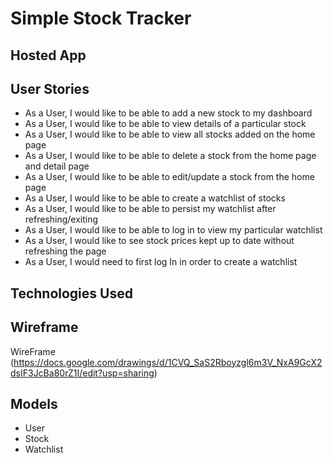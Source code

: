 # Simple Stock Tracker
## Hosted App
## User Stories
- As a User, I would like to be able to add a new stock to my dashboard
- As a User, I would like to be able to view details of a particular stock
- As a User, I would like to be able to view all stocks added on the home page
- As a User, I would like to be able to delete a stock from the home page and detail page
- As a User, I would like to be able to edit/update a stock from the home page
- As a User, I would like to be able to create a watchlist of stocks
- As a User, I would like to be able to persist my watchlist after refreshing/exiting
- As a User, I would like to be able to log in to view my particular watchlist
- As a User, I would like to see stock prices kept up to date without refreshing the page
- As a User, I would need to first log In in order to create a watchlist
## Technologies Used
## Wireframe
WireFrame
(https://docs.google.com/drawings/d/1CVQ_SaS2Rboyzgl6m3V_NxA9GcX2dsIF3JcBa80rZ1I/edit?usp=sharing)
## Models
- User
- Stock
- Watchlist
